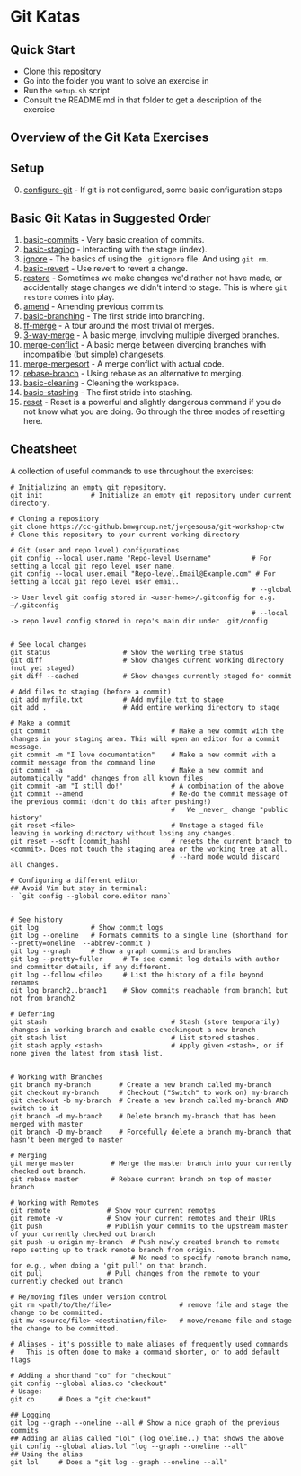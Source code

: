 # Git Katas

## Quick Start

- Clone this repository
- Go into the folder you want to solve an exercise in
- Run the `setup.sh` script
- Consult the README.md in that folder to get a description of the exercise

## Overview of the Git Kata Exercises

## Setup

0. [configure-git](00_configure-git/README.md) - If git is not configured, some basic configuration steps

## Basic Git Katas in Suggested Order

1. [basic-commits](01_basic-commits/README.md) - Very basic creation of commits.
2. [basic-staging](02_basic-staging/README.md) - Interacting with the stage (index).
3. [ignore](03_ignore/README.md) - The basics of using the `.gitignore` file. And using `git rm`.
4. [basic-revert](04_basic-revert/README.md) - Use revert to revert a change.
5. [restore](05_restore/README.md) - Sometimes we make changes we'd rather not have made, or accidentally stage changes we didn't intend to stage.
This is where `git restore` comes into play.
6. [amend](06_amend/README.md) - Amending previous commits.
7. [basic-branching](07_basic-branching/README.md) - The first stride into branching.
8. [ff-merge](08_ff-merge/README.md) - A tour around the most trivial of merges.
9. [3-way-merge](09_3-way-merge/README.md) - A basic merge, involving multiple diverged branches.
10. [merge-conflict](10_merge-conflict/README.md) - A basic merge between diverging branches with incompatible (but simple) changesets.
11. [merge-mergesort](11_merge-mergesort/README.md) - A merge conflict with actual code.
12. [rebase-branch](12_rebase-branch/README.md) - Using rebase as an alternative to merging.
13. [basic-cleaning](13_basic-cleaning/README.md) - Cleaning the workspace.
14. [basic-stashing](14_basic-stashing/README.md) - The first stride into stashing.
15. [reset](15_reset/README.md) - Reset is a powerful and slightly dangerous command if you do not know what you are doing. Go through the three modes of resetting here.


## Cheatsheet

A collection of useful commands to use throughout the exercises:

```shell
# Initializing an empty git repository.
git init            # Initialize an empty git repository under current directory.

# Cloning a repository
git clone https://cc-github.bmwgroup.net/jorgesousa/git-workshop-ctw      # Clone this repository to your current working directory

# Git (user and repo level) configurations
git config --local user.name "Repo-level Username"          # For setting a local git repo level user name.
git config --local user.email "Repo-level.Email@Example.com" # For setting a local git repo level user email.
                                                            # --global -> User level git config stored in <user-home>/.gitconfig for e.g. ~/.gitconfig
                                                            # --local -> repo level config stored in repo's main dir under .git/config


# See local changes
git status                  # Show the working tree status
git diff                    # Show changes current working directory (not yet staged)
git diff --cached           # Show changes currently staged for commit

# Add files to staging (before a commit)
git add myfile.txt          # Add myfile.txt to stage
git add .                   # Add entire working directory to stage

# Make a commit
git commit                              # Make a new commit with the changes in your staging area. This will open an editor for a commit message.
git commit -m "I love documentation"    # Make a new commit with a commit message from the command line
git commit -a                           # Make a new commit and automatically "add" changes from all known files
git commit -am "I still do!"            # A combination of the above
git commit --amend                      # Re-do the commit message of the previous commit (don't do this after pushing!)
                                        #   We _never_ change "public history"
git reset <file>                        # Unstage a staged file leaving in working directory without losing any changes.
git reset --soft [commit_hash]          # resets the current branch to <commit>. Does not touch the staging area or the working tree at all. 
                                        # --hard mode would discard all changes.

# Configuring a different editor
## Avoid Vim but stay in terminal:
- `git config --global core.editor nano`


# See history
git log             # Show commit logs
git log --oneline   # Formats commits to a single line (shorthand for --pretty=oneline  --abbrev-commit )
git log --graph     # Show a graph commits and branches
git log --pretty=fuller     # To see commit log details with author and committer details, if any different.
git log --follow <file>     # List the history of a file beyond renames
git log branch2..branch1    # Show commits reachable from branch1 but not from branch2

# Deferring
git stash                               # Stash (store temporarily) changes in working branch and enable checkingout a new branch
git stash list                          # List stored stashes.
git stash apply <stash>                 # Apply given <stash>, or if none given the latest from stash list.


# Working with Branches
git branch my-branch       # Create a new branch called my-branch
git checkout my-branch     # Checkout ("Switch" to work on) my-branch
git checkout -b my-branch  # Create a new branch called my-branch AND switch to it
git branch -d my-branch    # Delete branch my-branch that has been merged with master
git branch -D my-branch    # Forcefully delete a branch my-branch that hasn't been merged to master

# Merging
git merge master         # Merge the master branch into your currently checked out branch.
git rebase master        # Rebase current branch on top of master branch

# Working with Remotes
git remote              # Show your current remotes
git remote -v           # Show your current remotes and their URLs
git push                # Publish your commits to the upstream master of your currently checked out branch
git push -u origin my-branch  # Push newly created branch to remote repo setting up to track remote branch from origin. 
                              # No need to specify remote branch name, for e.g., when doing a 'git pull' on that branch.
git pull                # Pull changes from the remote to your currently checked out branch

# Re/moving files under version control
git rm <path/to/the/file>                 # remove file and stage the change to be committed.
git mv <source/file> <destination/file>   # move/rename file and stage the change to be committed.  

# Aliases - it's possible to make aliases of frequently used commands
#   This is often done to make a command shorter, or to add default flags

# Adding a shorthand "co" for "checkout"
git config --global alias.co "checkout"
# Usage:
git co      # Does a "git checkout"

## Logging
git log --graph --oneline --all # Show a nice graph of the previous commits
## Adding an alias called "lol" (log oneline..) that shows the above
git config --global alias.lol "log --graph --oneline --all"
## Using the alias
git lol     # Does a "git log --graph --oneline --all"
```

